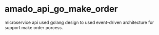 # amado_api_go_make_order
microservice api used golang design to used event-driven architecture for support make order porcess.
